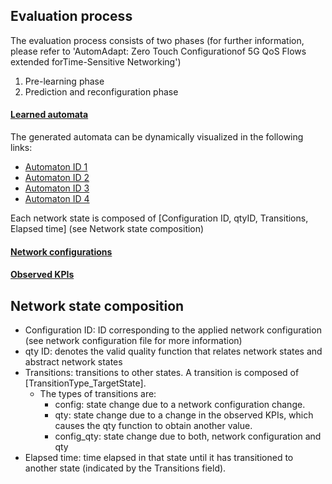 Evaluation process
-----------
The evaluation process consists of two phases (for further information, please refer to 'AutomAdapt: Zero Touch Configurationof 5G QoS Flows extended forTime-Sensitive Networking')
1. Pre-learning phase
2. Prediction and reconfiguration phase

#### [Learned automata](https://github.com/FLSchempp/AutomAdapt/Evaluation/LearnedAutomata)

The generated automata can be dynamically visualized in the following links:
  - [Automaton ID 1](https://public.flourish.studio/visualisation/14284263/)
  - [Automaton ID 2](https://public.flourish.studio/visualisation/14284560/)
  - [Automaton ID 3](https://public.flourish.studio/visualisation/14284598/)
  - [Automaton ID 4](https://public.flourish.studio/visualisation/14284688/)

Each network state is composed of [Configuration ID, qtyID, Transitions, Elapsed time] (see Network state composition)

#### [Network configurations](https://github.com/FLSchempp/AutomAdapt/Evaluation/LearnedAutomata)

#### [Observed KPIs](https://github.com/FLSchempp/AutomAdapt/Evaluation/LearnedAutomata)


Network state composition
-----------
  - Configuration ID: ID corresponding to the applied network configuration (see network configuration file for more information)
  - qty ID: denotes the valid quality function that relates network states and abstract network states
  - Transitions: transitions to other states. A transition is composed of [TransitionType_TargetState].
    - The types of transitions are:
      - config: state change due to a network configuration change.
      - qty: state change due to a change in the observed KPIs, which causes the qty function to obtain another value.
      - config_qty: state change due to both, network configuration and qty
  - Elapsed time: time elapsed in that state until it has transitioned to another state (indicated by the Transitions field).
